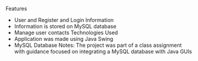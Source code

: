 Features
- User and Register and Login Information
- Information is stored on MySQL database
- Manage user contacts
Technologies Used
- Application was made using Java Swing
- MySQL Database
Notes: The project was part of a class assignment with guidance focused on integrating a MySQL database with Java GUIs
